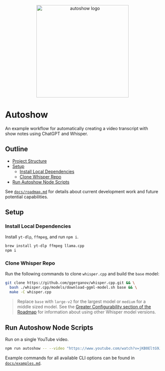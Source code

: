 <div align="center">
  <img alt="autoshow logo" src="https://ajc.pics/autoshow/autoshow-cover-01.webp" width="300" />
</div>

# Autoshow

An example workflow for automatically creating a video transcript with show notes using ChatGPT and Whisper.

## Outline

- [Project Structure](#project-structure)
- [Setup](#setup)
  - [Install Local Dependencies](#install-local-dependencies)
  - [Clone Whisper Repo](#clone-whisper-repo)
- [Run Autoshow Node Scripts](#run-autoshow-node-scripts)

See [`docs/roadmap.md`](/docs/roadmap.md) for details about current development work and future potential capabilities.

## Setup

### Install Local Dependencies

Install `yt-dlp`, `ffmpeg`, and run `npm i`.

```bash
brew install yt-dlp ffmpeg llama.cpp
npm i
```

### Clone Whisper Repo

Run the following commands to clone `whisper.cpp` and build the `base` model:

```bash
git clone https://github.com/ggerganov/whisper.cpp.git && \
  bash ./whisper.cpp/models/download-ggml-model.sh base && \
  make -C whisper.cpp
```

> Replace `base` with `large-v2` for the largest model or `medium` for a middle sized model. See the [Greater Configurability section of the Roadmap](/docs/roadmap.md#greater-configurability) for information about using other Whisper model versions.

## Run Autoshow Node Scripts

Run on a single YouTube video.

```bash
npm run autoshow -- --video "https://www.youtube.com/watch?v=jKB0EltG9Jo"
```

Example commands for all available CLI options can be found in [`docs/examples.md`](/docs/examples.md).